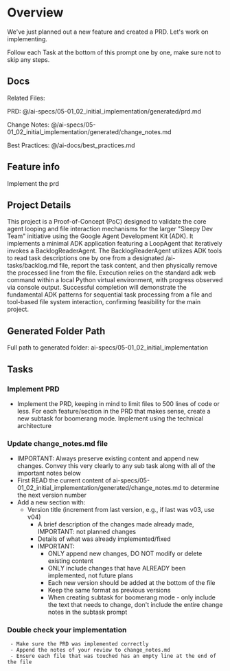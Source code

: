 # Overview

  We've just planned out a new feature and created a PRD. Let's work on implementing.

  Follow each Task at the bottom of this prompt one by one, make sure not to skip any steps. 

## Docs

Related Files: 

PRD: @/ai-specs/05-01_02_initial_implementation/generated/prd.md

Change Notes: @/ai-specs/05-01_02_initial_implementation/generated/change_notes.md

Best Practices: @/ai-docs/best_practices.md 

## Feature info

Implement the prd

 
## Project Details

This project is a Proof-of-Concept (PoC) designed to validate the core agent looping and file interaction mechanisms for the larger "Sleepy Dev Team" initiative using the Google Agent Development Kit (ADK). It implements a minimal ADK application featuring a LoopAgent that iteratively invokes a BacklogReaderAgent. The BacklogReaderAgent utilizes ADK tools to read task descriptions one by one from a designated /ai-tasks/backlog.md file, report the task content, and then physically remove the processed line from the file. Execution relies on the standard adk web command within a local Python virtual environment, with progress observed via console output. Successful completion will demonstrate the fundamental ADK patterns for sequential task processing from a file and tool-based file system interaction, confirming feasibility for the main project. 

## Generated Folder Path

Full path to generated folder: ai-specs/05-01_02_initial_implementation

## Tasks

### Implement PRD
 - Implement the PRD, keeping in mind to limit files to 500 lines of code or less. For each feature/section in the PRD that makes sense, create a new subtask for boomerang mode. Implement using the technical architecture

### Update change_notes.md file
- IMPORTANT: Always preserve existing content and append new changes. Convey this very clearly to any sub task along with all of the important notes below
- First READ the current content of ai-specs/05-01_02_initial_implementation/generated/change_notes.md to determine the next version number
- Add a new section with:
  - Version title (increment from last version, e.g., if last was v03, use v04)
    - A brief description of the changes made already made, IMPORTANT: not planned changes
    - Details of what was already implemented/fixed
    - IMPORTANT:
      - ONLY append new changes, DO NOT modify or delete existing content
      - ONLY include changes that have ALREADY been implemented, not future plans
      - Each new version should be added at the bottom of the file
      - Keep the same format as previous versions
      - When creating subtask for boomerang mode - only include the text that needs to change, don't include the entire change notes in the subtask prompt

### Double check your implementation
```
 - Make sure the PRD was implemented correctly
 - Append the notes of your review to change_notes.md
 - Ensure each file that was touched has an empty line at the end of the file
```
